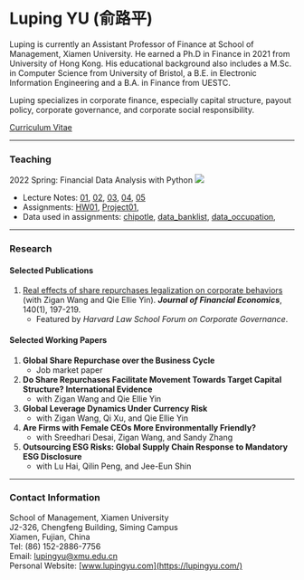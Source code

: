 # Luping YU (俞路平)

Luping is currently an Assistant Professor of Finance at School of Management, Xiamen University. He earned a Ph.D in Finance in 2021 from University of Hong Kong. His educational background also includes a M.Sc. in Computer Science from University of Bristol, a B.E. in Electronic Information Engineering and a B.A. in Finance from UESTC.

Luping specializes in corporate finance, especially capital structure, payout policy, corporate governance, and corporate social responsibility.

[Curriculum Vitae](https://lazydingding.github.io/cv.pdf)

***
### Teaching
2022 Spring: Financial Data Analysis with Python <img src="https://img.icons8.com/color/20/000000/python--v1.png">
* Lecture Notes: [01](https://lupingyu.com/FDAP/FDAP_Lecture_1.pdf), [02](https://lupingyu.com/FDAP/FDAP_2.ipynb), [03](https://lupingyu.com/FDAP/FDAP_3.ipynb), [04](https://lupingyu.com/FDAP/FDAP_4.ipynb), [05](https://lupingyu.com/FDAP/FDAP_5.ipynb)
* Assignments: [HW01](https://lupingyu.com/FDAP/HW1_with_solution.ipynb), [Project01](https://lupingyu.com/FDAP/Project_1_with_solution.ipynb), 
* Data used in assignments: [chipotle](https://lupingyu.com/FDAP/chipotle.csv), [data_banklist](https://lupingyu.com/FDAP/banklist.csv), [data_occupation](https://lupingyu.com/FDAP/occupation.csv), 



***
### Research
#### Selected Publications
1. [Real effects of share repurchases legalization on corporate behaviors](https://www.sciencedirect.com/science/article/abs/pii/S0304405X2030283X) (with Zigan Wang and Qie Ellie Yin). ***Journal of Financial Economics***, 140(1), 197-219.
    * Featured by *Harvard Law School Forum on Corporate Governance*.

#### Selected Working Papers
1. **Global Share Repurchase over the Business Cycle**
    * Job market paper
2. **Do Share Repurchases Facilitate Movement Towards Target Capital Structure? International Evidence**
    * with Zigan Wang and Qie Ellie Yin
3. **Global Leverage Dynamics Under Currency Risk**
    * with Zigan Wang, Qi Xu, and Qie Ellie Yin
4. **Are Firms with Female CEOs More Environmentally Friendly?**
    * with Sreedhari Desai, Zigan Wang, and Sandy Zhang
5. **Outsourcing ESG Risks: Global Supply Chain Response to Mandatory ESG Disclosure**
    * with Lu Hai, Qilin Peng, and Jee-Eun Shin

***
### Contact Information
School of Management, Xiamen University  
J2-326, Chengfeng Building, Siming Campus  
Xiamen, Fujian, China  
Tel: (86) 152-2886-7756  
Email: [lupingyu@xmu.edu.cn](mailto:lupingyu@xmu.edu.cn)  
Personal Website: [www.lupingyu.com](https://lupingyu.com/)
